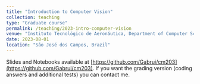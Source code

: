 ```yaml
---
title: "Introduction to Computer Vision"
collection: teaching
type: "Graduate course"
permalink: /teaching/2023-intro-computer-vision
venue: "Instituto Tecnológico de Aeronáutica, Department of Computer Science"
date: 2023-08-01
location: "São José dos Campos, Brazil"
---
```


Slides and Notebooks available at [https://github.com/Gabrui/cm203](https://github.com/Gabrui/cm203). If you want the grading version (coding answers and additional tests) you can contact me.
